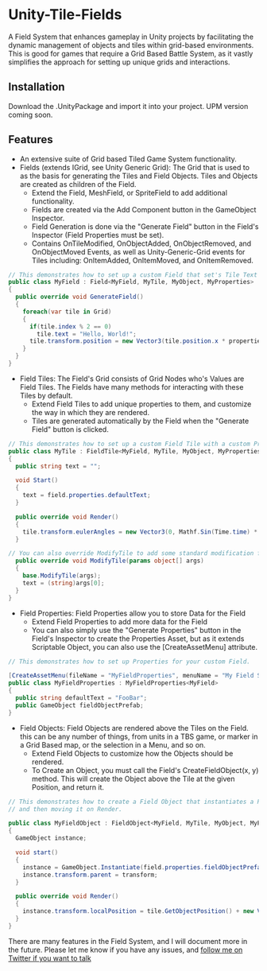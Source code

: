 # Unity-Tile-Fields
A Field System that enhances gameplay in Unity projects by facilitating the dynamic management of objects and tiles within grid-based environments.
This is good for games that require a Grid Based Battle System, as it vastly simplifies the approach for setting up unique grids and interactions.

## Installation
Download the .UnityPackage and import it into your project. UPM version coming soon.

## Features
- An extensive suite of Grid based Tiled Game System functionality.
- Fields (extends IGrid, see Unity Generic Grid): The Grid that is used to as the basis for generating the Tiles and Field Objects. Tiles and Objects are created as children of the Field.
  - Extend the Field, MeshField, or SpriteField to add additional functionality.
  - Fields are created via the Add Component button in the GameObject Inspector.
  - Field Generation is done via the "Generate Field" button in the Field's Inspector (Field Properties must be set).
  - Contains OnTileModified, OnObjectAdded, OnObjectRemoved, and OnObjectMoved Events, as well as Unity-Generic-Grid events for Tiles including: OnItemAdded, OnItemMoved, and OnItemRemoved.
``` c#
// This demonstrates how to set up a custom Field that set's Tile Text values to "Hello, World!" on Generation.
public class MyField : Field<MyField, MyTile, MyObject, MyProperties>
{
  public override void GenerateField()
  {
    foreach(var tile in Grid)
    {
      if(tile.index % 2 == 0)
        tile.text = "Hello, World!";
      tile.transform.position = new Vector3(tile.position.x * properties.tileSize.x, 0, tile.position.y * properties.tileSize.z);
    }
  }
}
```
- Field Tiles: The Field's Grid consists of Grid Nodes who's Values are Field Tiles. The Fields have many methods for interacting with these Tiles by default.
  - Extend Field Tiles to add unique properties to them, and customize the way in which they are rendered.
  - Tiles are generated automatically by the Field when the "Generate Field" button is clicked.
``` c#
// This demonstrates how to set up a custom Field Tile with a custom Property, and how it's Rendering can be customized
public class MyTile : FieldTile<MyField, MyTile, MyObject, MyProperties>
{
  public string text = "";

  void Start()
  {
    text = field.properties.defaultText;
  }

  public override void Render()
  {
    tile.transform.eulerAngles = new Vector3(0, Mathf.Sin(Time.time) * 15, 0);
  }

// You can also override ModifyTile to add some standard modification functionality to the Tile
  public override void ModifyTile(params object[] args)
  {
    base.ModifyTile(args);
    text = (string)args[0];
  }
}
```
- Field Properties: Field Properties allow you to store Data for the Field
  - Extend Field Properties to add more data for the Field
  - You can also simply use the "Generate Properties" button in the Field's Inspector to create the Properties Asset, but as it extends Scriptable Object, you can also use the [CreateAssetMenu] attribute.
``` c#
// This demonstrates how to set up Properties for your custom Field.

[CreateAssetMenu(fileName = "MyFieldProperties", menuName = "My Field System/My Field Properties")]
public class MyFieldProperties : MyFieldProperties<MyField>
{
  public string defaultText = "FooBar";
  public GameObject fieldObjectPrefab;
}
```
- Field Objects: Field Objects are rendered above the Tiles on the Field. this can be any number of things, from units in a TBS game, or marker in a Grid Based map, or the selection in a Menu, and so on.
  - Extend Field Objects to customize how the Objects should be rendered.
  - To Create an Object, you must call the Field's CreateFieldObject(x, y) method. This will create the Object above the Tile at the given Position, and return it.
``` c#
// This demonstrates how to create a Field Object that instantiates a Prefab to use for rendering the Object, 
// and then moving it on Render.

public class MyFieldObject : FieldObject<MyField, MyTile, MyObject, MyProperties>
{
  GameObject instance;

  void start()
  {
    instance = GameObject.Instantiate(field.properties.fieldObjectPrefab);
    instance.transform.parent = transform;
  }

  public override void Render()
  {
    instance.transform.localPosition = tile.GetObjectPosition() + new Vector3(0, Mathf.Sin(Time.time),0);
  }
}
```

There are many features in the Field System, and I will document more in the future. Please let me know if you have any issues, and [follow me on Twitter if you want to talk](https://twitter.com/TheChayed)

